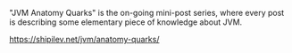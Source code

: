 "JVM Anatomy Quarks" is the on-going mini-post series, where every post is describing some elementary piece of knowledge about JVM.

https://shipilev.net/jvm/anatomy-quarks/
